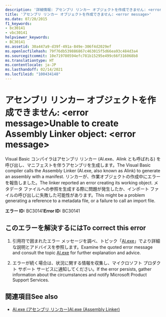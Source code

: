 ```yaml
---
description: '詳細情報: アセンブリ リンカー オブジェクトを作成できません: <error message>'
title: 'アセンブリ リンカー オブジェクトを作成できません: <error message>'
ms.date: 07/20/2015
f1_keywords:
- bc30141
- vbc30141
helpviewer_keywords:
- BC30141
ms.assetid: 30a447a9-d39f-491a-849e-306f4d2029ef
ms.openlocfilehash: 79f76db539886867c463015f5d66ea93c484d3a4
ms.sourcegitcommit: 10e719780594efc781b15295e499c66f316068b8
ms.translationtype: HT
ms.contentlocale: ja-JP
ms.lasthandoff: 02/14/2021
ms.locfileid: "100434148"
---
```

# <a name="unable-to-create-assembly-linker-object-error-message"></a><span data-ttu-id="086a4-103">アセンブリ リンカー オブジェクトを作成できません: \<error message></span><span class="sxs-lookup"><span data-stu-id="086a4-103">Unable to create Assembly Linker object: \<error message></span></span>

<span data-ttu-id="086a4-104">Visual Basic コンパイラはアセンブリ リンカー (Al.exe、Alink とも呼ばれる) を呼び出し、マニフェストを伴うアセンブリを生成します。</span><span class="sxs-lookup"><span data-stu-id="086a4-104">The Visual Basic compiler calls the Assembly Linker (Al.exe, also known as Alink) to generate an assembly with a manifest.</span></span> <span data-ttu-id="086a4-105">リンカーが、作業オブジェクトの作成中にエラーを報告しました。</span><span class="sxs-lookup"><span data-stu-id="086a4-105">The linker reported an error creating its working object.</span></span> <span data-ttu-id="086a4-106">メタデータ ファイルへの参照を生成する際に問題が発生したか、インポート ファイルの呼び出しに失敗した可能性があります。</span><span class="sxs-lookup"><span data-stu-id="086a4-106">This might be a problem generating a reference to a metadata file, or a failure to call an import file.</span></span>  
  
 <span data-ttu-id="086a4-107">**エラー ID:** BC30141</span><span class="sxs-lookup"><span data-stu-id="086a4-107">**Error ID:** BC30141</span></span>  
  
## <a name="to-correct-this-error"></a><span data-ttu-id="086a4-108">このエラーを解決するには</span><span class="sxs-lookup"><span data-stu-id="086a4-108">To correct this error</span></span>  
  
1. <span data-ttu-id="086a4-109">引用符で囲まれたエラー メッセージを調べ、トピック「[Al.exe](../../framework/tools/al-exe-assembly-linker.md)」でより詳細な説明とアドバイスを参照します。</span><span class="sxs-lookup"><span data-stu-id="086a4-109">Examine the quoted error message and consult the topic [Al.exe](../../framework/tools/al-exe-assembly-linker.md) for further explanation and advice.</span></span>  
  
2. <span data-ttu-id="086a4-110">エラーが続く場合は、状況に関する情報を収集し、マイクロソフト プロダクト サポート サービスに通知してください。</span><span class="sxs-lookup"><span data-stu-id="086a4-110">If the error persists, gather information about the circumstances and notify Microsoft Product Support Services.</span></span>  
  
## <a name="see-also"></a><span data-ttu-id="086a4-111">関連項目</span><span class="sxs-lookup"><span data-stu-id="086a4-111">See also</span></span>

- [<span data-ttu-id="086a4-112">Al.exe (アセンブリ リンカー)</span><span class="sxs-lookup"><span data-stu-id="086a4-112">Al.exe (Assembly Linker)</span></span>](../../framework/tools/al-exe-assembly-linker.md)
